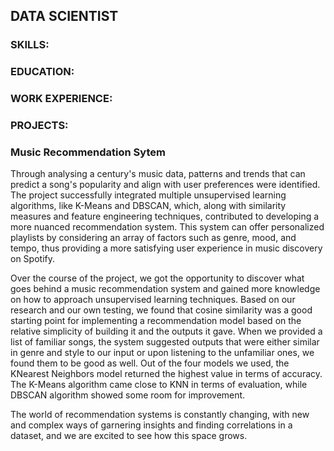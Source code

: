 ## DATA SCIENTIST

### SKILLS:

### EDUCATION:

### WORK EXPERIENCE:

### PROJECTS:

### Music Recommendation Sytem

Through analysing a century's music data, patterns and trends that can predict a song's popularity and align with user preferences were identified. The project successfully integrated multiple unsupervised learning algorithms, like K-Means and DBSCAN, which, along with similarity measures and feature engineering techniques, contributed to developing a more nuanced recommendation system. This system can offer personalized playlists by considering an array of factors such as genre, mood, and tempo, thus providing a more satisfying user experience in music discovery on Spotify. 

Over the course of the project, we got the opportunity to discover what goes behind a music recommendation system and gained more knowledge on how to approach unsupervised learning techniques. Based on our research and our own testing, we found that cosine similarity was a good starting point for implementing a recommendation model based on the relative simplicity of building it and the outputs it gave. When we provided a list of familiar songs, the system suggested outputs that were either similar in genre and style to our input or upon listening to the unfamiliar ones, we found them to be good as well. Out of the four models we used, the KNearest Neighbors model returned the highest value in terms of accuracy. The K-Means algorithm came close to KNN in terms of evaluation, while DBSCAN algorithm showed some room for improvement. 

The world of recommendation systems is constantly changing, with new and complex ways of garnering insights and finding correlations in a dataset, and we are excited to see how this space grows.
